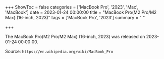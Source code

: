 +++
ShowToc = false
categories = ['MacBook Pro', '2023', 'Mac', 'MacBook']
date = 2023-01-24 00:00:00
title = "MacBook Pro(M2 Pro/M2 Max) (16-inch, 2023)"
tags = ['MacBook Pro', '2023']
summary = " "

+++

The MacBook Pro(M2 Pro/M2 Max) (16-inch, 2023) was released on 2023-01-24 00:00:00.

Source: `https://en.wikipedia.org/wiki/MacBook_Pro`
